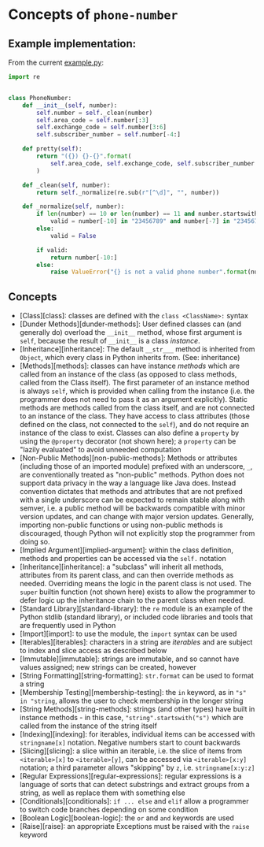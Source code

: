 # Concepts of `phone-number`

## Example implementation:

From the current [example.py](https://github.com/exercism/python/blob/master/exercises/phone-number/example.py):

```python
import re


class PhoneNumber:
    def __init__(self, number):
        self.number = self._clean(number)
        self.area_code = self.number[:3]
        self.exchange_code = self.number[3:6]
        self.subscriber_number = self.number[-4:]

    def pretty(self):
        return "({}) {}-{}".format(
            self.area_code, self.exchange_code, self.subscriber_number
        )

    def _clean(self, number):
        return self._normalize(re.sub(r"[^\d]", "", number))

    def _normalize(self, number):
        if len(number) == 10 or len(number) == 11 and number.startswith("1"):
            valid = number[-10] in "23456789" and number[-7] in "23456789"
        else:
            valid = False

        if valid:
            return number[-10:]
        else:
            raise ValueError("{} is not a valid phone number".format(number))
```

## Concepts

- [Class][class]: classes are defined with the `class <ClassName>:` syntax
- [Dunder Methods][dunder-methods]: User defined classes can (and generally do) overload the `__init__` method, whose first argument is `self`, because the result of `__init__` is a class _instance_.
- [Inheritance][inheritance]: The default `__str___` method is inherited from `Object`, which every class in Python inherits from. (See: inheritance)
- [Methods][methods]: classes can have instance _methods_ which are called from an instance of the class (as opposed to class methods, called from the Class itself). The first parameter of an instance method is always `self`, which is provided when calling from the instance (i.e. the programmer does not need to pass it as an argument explicitly). Static methods are methods called from the class itself, and are not connected to an instance of the class. They have access to class attributes (those defined on the class, not connected to the `self`), and do not require an instance of the class to exist. Classes can also define a `property` by using the `@property` decorator (not shown here); a `property` can be "lazily evaluated" to avoid unneeded computation
- [Non-Public Methods][non-public-methods]: Methods or attributes (including those of an imported module) prefixed with an underscore, `_`, are conventionally treated as "non-public" methods. Python does not support data privacy in the way a language like Java does. Instead convention dictates that methods and attributes that are not prefixed with a single underscore can be expected to remain stable along with semver, i.e. a public method will be backwards compatible with minor version updates, and can change with major version updates. Generally, importing non-public functions or using non-public methods is discouraged, though Python will not explicitly stop the programmer from doing so.
- [Implied Argument][implied-argument]: within the class definition, methods and properties can be accessed via the `self.` notation
- [Inheritance][inheritance]: a "subclass" will inherit all methods, attributes from its parent class, and can then override methods as needed. Overriding means the logic in the parent class is not used. The `super` builtin function (not shown here) exists to allow the programmer to defer logic up the inheritance chain to the parent class when needed.
- [Standard Library][standard-library]: the `re` module is an example of the Python stdlib (standard library), or included code libraries and tools that are frequently used in Python
- [Import][import]: to use the module, the `import` syntax can be used
- [Iterables][iterables]: characters in a string are _iterables_ and are subject to index and slice access as described below
- [Immutable][immutable]: strings are immutable, and so cannot have values assigned; new strings can be created, however
- [String Formatting][string-formatting]: `str.format` can be used to format a string
- [Membership Testing][membership-testing]: the `in` keyword, as in `"s" in "string`, allows the user to check membership in the longer string
- [String Methods][string-methods]: strings (and other types) have built in instance methods - in this case, `"string".startswith("s")` which are called from the instance of the string itself
- [Indexing][indexing]: for iterables, individual items can be accessed with `stringname[x]` notation. Negative numbers start to count backwards
- [Slicing][slicing]: a slice within an iterable, i.e. the slice of items from `<iterable>[x]` to `<iterable>[y]`, can be accessed via `<iterable>[x:y]` notation; a third parameter allows "skipping" by `z`, i.e. `stringname[x:y:z]`
- [Regular Expressions][regular-expressions]: regular expressions is a language of sorts that can detect substrings and extract groups from a string, as well as replace them with something else
- [Conditionals][conditionals]: `if ... else` and `elif` allow a programmer to switch code branches depending on some condition
- [Boolean Logic][boolean-logic]: the `or` and `and` keywords are used
- [Raise][raise]: an appropriate Exceptions must be raised with the `raise` keyword
